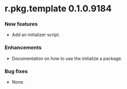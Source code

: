 # r.pkg.template 0.1.0.9184

### New features

* Add an initializer script.

### Enhancements

* Documentation on how to use the initialize a package.

### Bug fixes

* None.